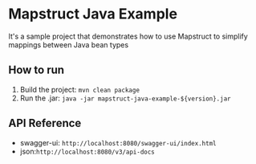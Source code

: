 # Mapstruct Java Example
It's a sample project that demonstrates how to use Mapstruct to simplify mappings between Java bean types

## How to run
1. Build the project: `mvn clean package`
2. Run the .jar: `java -jar mapstruct-java-example-${version}.jar`

## API Reference
- swagger-ui: `http://localhost:8080/swagger-ui/index.html`
- json:`http://localhost:8080/v3/api-docs`